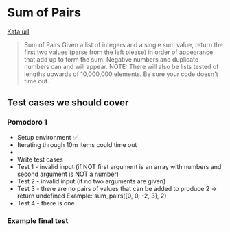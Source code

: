
# Sum of Pairs

[Kata url](https://www.codewars.com/kata/54d81488b981293527000c8f)

>Sum of Pairs
>Given a list of integers and a single sum value, return the first two values (parse from the left please) in order of appearance that add up to form the sum.
>Negative numbers and duplicate numbers can and will appear.
>NOTE: There will also be lists tested of lengths upwards of 10,000,000 elements. Be sure your code doesn't time out.


## Test cases we should cover

### Pomodoro 1

- Setup environment ✅
- Iterating through 10m items could time out
- 
- Write test cases
- Test 1 - invalid input (if NOT first argument is an array with numbers and second argument is NOT a number)
- Test 2 - invalid input (if no two arguments are given)
- Test 3 - there are no pairs of values that can be added to produce 2 -> return undefined
			Example: sum_pairs([0, 0, -2, 3], 2)
- Test 4 - there is one

### Example final test

